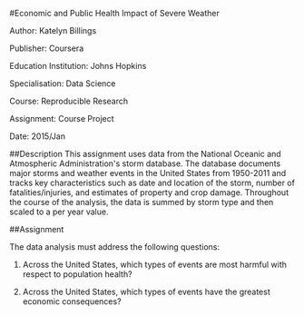 #Economic and Public Health Impact of Severe Weather

Author: Katelyn Billings

Publisher: Coursera

Education Institution: Johns Hopkins

Specialisation: Data Science

Course: Reproducible Research

Assignment: Course Project

Date: 2015/Jan

##Description
This assignment uses data from the National Oceanic and Atmospheric 
Administration's storm database. The database documents major storms and weather 
events in the United States from 1950-2011 and tracks key characteristics such
as date and location of the storm, number of fatalities/injuries, and estimates
of property and crop damage. Throughout the course of the analysis, the data is
summed by storm type and then scaled to a per year value.

##Assignment

The data analysis must address the following questions:

1. Across the United States, which types of events are most harmful with respect 
to population health?

2. Across the United States, which types of events have the greatest economic 
consequences?